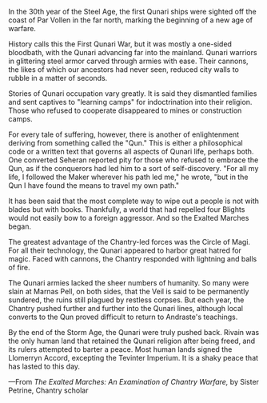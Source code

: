 In the 30th year of the Steel Age, the first Qunari ships were sighted off the coast of Par Vollen in the far north, marking the beginning of a new age of warfare.

History calls this the First Qunari War, but it was mostly a one-sided bloodbath, with the Qunari advancing far into the mainland. Qunari warriors in glittering steel armor carved through armies with ease. Their cannons, the likes of which our ancestors had never seen, reduced city walls to rubble in a matter of seconds.

Stories of Qunari occupation vary greatly. It is said they dismantled families and sent captives to "learning camps" for indoctrination into their religion. Those who refused to cooperate disappeared to mines or construction camps.

For every tale of suffering, however, there is another of enlightenment deriving from something called the "Qun." This is either a philosophical code or a written text that governs all aspects of Qunari life, perhaps both. One converted Seheran reported pity for those who refused to embrace the Qun, as if the conquerors had led him to a sort of self-discovery. "For all my life, I followed the Maker wherever his path led me," he wrote, "but in the Qun I have found the means to travel my own path."

It has been said that the most complete way to wipe out a people is not with blades but with books. Thankfully, a world that had repelled four Blights would not easily bow to a foreign aggressor. And so the Exalted Marches began.

The greatest advantage of the Chantry-led forces was the Circle of Magi. For all their technology, the Qunari appeared to harbor great hatred for magic. Faced with cannons, the Chantry responded with lightning and balls of fire.

The Qunari armies lacked the sheer numbers of humanity. So many were slain at Marnas Pell, on both sides, that the Veil is said to be permanently sundered, the ruins still plagued by restless corpses. But each year, the Chantry pushed further and further into the Qunari lines, although local converts to the Qun proved difficult to return to Andraste's teachings.

By the end of the Storm Age, the Qunari were truly pushed back. Rivain was the only human land that retained the Qunari religion after being freed, and its rulers attempted to barter a peace. Most human lands signed the Llomerryn Accord, excepting the Tevinter Imperium. It is a shaky peace that has lasted to this day.

—From <i> The Exalted Marches: An Examination of Chantry Warfare, </i> by Sister Petrine, Chantry scholar
